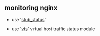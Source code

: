 ## monitoring nginx

- use '[stub_status](http://nginx.org/en/docs/http/ngx_http_stub_status_module.html#stub_status)'

- use '[vts](https://github.com/vozlt/nginx-module-vts)' virtual host traffic status module

